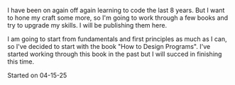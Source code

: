 I have been on again off again learning to code the last 8 years. But I want to hone my craft some more, so I'm going to work through a few books and try to upgrade my skills. I will be publishing them here. 

I am going to start from fundamentals and first principles as much as I can, so I've decided to start with the book "How to Design Programs". I've started working through this book in the past but I will succed in finishing this time. 

Started on 04-15-25
